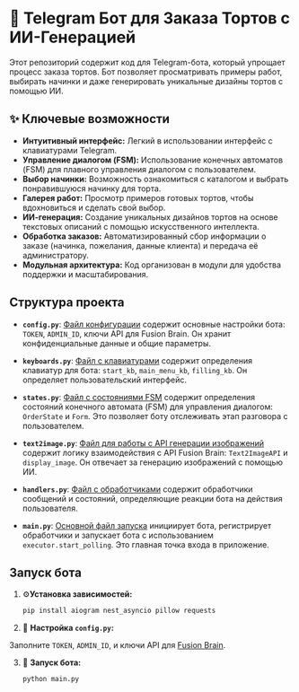 # 🍰 Telegram Бот для Заказа Тортов с ИИ-Генерацией 

Этот репозиторий содержит код для Telegram-бота, который упрощает процесс заказа тортов. Бот позволяет просматривать примеры работ, выбирать начинки и даже генерировать уникальные дизайны тортов с помощью ИИ.

## ✨ Ключевые возможности

*   **Интуитивный интерфейс:** Легкий в использовании интерфейс с клавиатурами Telegram.
*   **Управление диалогом (FSM):**  Использование конечных автоматов (FSM) для плавного управления диалогом с пользователем.
*   **Выбор начинки:** Возможность ознакомиться с каталогом и выбрать понравившуюся начинку для торта.
*   **Галерея работ:** Просмотр примеров готовых тортов, чтобы вдохновиться и сделать свой выбор.
*   **ИИ-генерация:**  Создание уникальных дизайнов тортов на основе текстовых описаний с помощью искусственного интеллекта.
*   **Обработка заказов:**  Автоматизированный сбор информации о заказе (начинка, пожелания, данные клиента) и передача её администратору.
*   **Модульная архитектура:** Код организован в модули для удобства поддержки и масштабирования.

## Структура проекта
*   **`config.py`**:  [Файл конфигурации](config.py) содержит основные настройки бота: `TOKEN`, `ADMIN_ID`, ключи API для Fusion Brain.  Он хранит конфиденциальные данные и общие параметры.

*   **`keyboards.py`**: [Файл с клавиатурами](keyboards.py) содержит определения клавиатур для бота: `start_kb`, `main_menu_kb`, `filling_kb`.  Он определяет пользовательский интерфейс.

*   **`states.py`**: [Файл с состояниями FSM](states.py) содержит определения состояний конечного автомата (FSM) для управления диалогом: `OrderState` и `Form`. Это позволяет боту отслеживать этап разговора с пользователем.

*   **`text2image.py`**: [Файл для работы с API генерации изображений](text2image.py) содержит логику взаимодействия с API Fusion Brain: `Text2ImageAPI` и `display_image`.  Он отвечает за генерацию изображений с помощью ИИ.

*   **`handlers.py`**: [Файл с обработчиками](handlers.py) содержит обработчики сообщений и состояний, определяющие реакции бота на действия пользователя.

*   **`main.py`**: [Основной файл запуска](main.py) инициирует бота, регистрирует обработчики и запускает бота с использованием `executor.start_polling`.  Это главная точка входа в приложение.


##  Запуск бота

1.  ⚙️**Установка зависимостей:**

    ```bash
    pip install aiogram nest_asyncio pillow requests
    ```
    
2.  🔑 **Настройка `config.py`:**

   Заполните  `TOKEN`, `ADMIN_ID`, и ключи API для [Fusion Brain](https://fusionbrain.ai/).

3. 🚀 **Запуск бота:**

    ```bash
    python main.py
    ```
